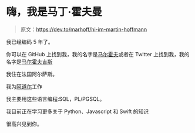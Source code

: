 # 嗨，我是马丁·霍夫曼

> 原文：<https://dev.to/marhoff/hi-im-martin-hoffmann>

我已经编码 5 年了。

你可以在 GitHub 上找到我，我的名字是[马尔霍夫](https://github.com/MarHoff)或者在 Twitter 上找到我，我的名字是[马尔霍夫吉斯](https://twitter.com/MarHoffGis)

我住在法国阿尔萨斯。

我为[阿道尔](http://adauhr.fr)工作

我主要用这些语言编程:SQL，PL/PGSQL。

我目前正在学习更多关于 Python、Javascript 和 Swift 的知识

很高兴见到你。
